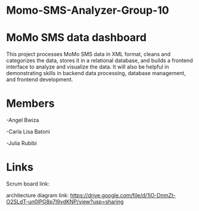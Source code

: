 # Momo-SMS-Analyzer-Group-10
 
#  MoMo SMS data dashboard
  
This project processes MoMo SMS data in XML format, cleans and categorizes the data, stores it in a relational database, and builds a frontend interface to analyze and visualize the data. It will also be helpful in demonstrating skills in backend data processing, database management, and frontend development.

# Members

-Angel Bwiza

-Carla Lisa Batoni

-Julia Rubibi

# Links

Scrum board link:

architecture diagram link: https://drive.google.com/file/d/1lO-DnmZt-O2SLdT-un0lPG8p7l9vdKNP/view?usp=sharing
